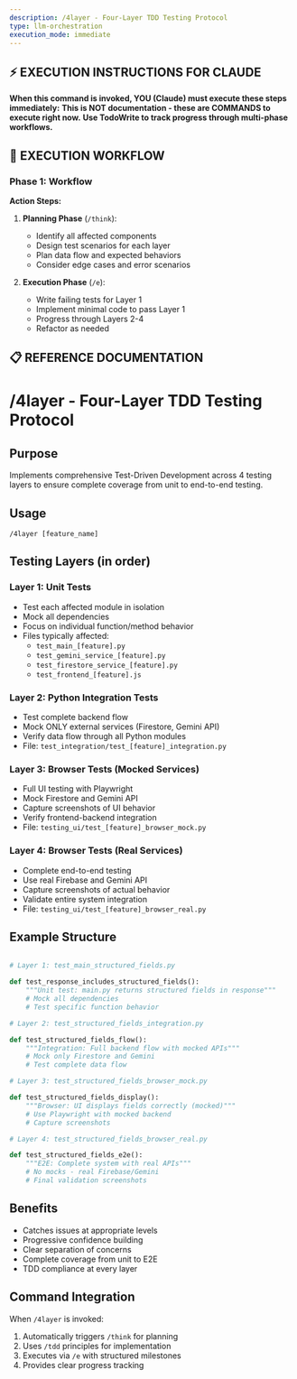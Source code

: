 ```yaml
---
description: /4layer - Four-Layer TDD Testing Protocol
type: llm-orchestration
execution_mode: immediate
---
```

## ⚡ EXECUTION INSTRUCTIONS FOR CLAUDE
**When this command is invoked, YOU (Claude) must execute these steps immediately:**
**This is NOT documentation - these are COMMANDS to execute right now.**
**Use TodoWrite to track progress through multi-phase workflows.**

## 🚨 EXECUTION WORKFLOW

### Phase 1: Workflow

**Action Steps:**
1. **Planning Phase** (`/think`):
   - Identify all affected components
   - Design test scenarios for each layer
   - Plan data flow and expected behaviors
   - Consider edge cases and error scenarios

2. **Execution Phase** (`/e`):
   - Write failing tests for Layer 1
   - Implement minimal code to pass Layer 1
   - Progress through Layers 2-4
   - Refactor as needed

## 📋 REFERENCE DOCUMENTATION

# /4layer - Four-Layer TDD Testing Protocol

## Purpose

Implements comprehensive Test-Driven Development across 4 testing layers to ensure complete coverage from unit to end-to-end testing.

## Usage

```
/4layer [feature_name]
```

## Testing Layers (in order)

### Layer 1: Unit Tests

- Test each affected module in isolation
- Mock all dependencies
- Focus on individual function/method behavior
- Files typically affected:
  - `test_main_[feature].py`
  - `test_gemini_service_[feature].py`
  - `test_firestore_service_[feature].py`
  - `test_frontend_[feature].js`

### Layer 2: Python Integration Tests

- Test complete backend flow
- Mock ONLY external services (Firestore, Gemini API)
- Verify data flow through all Python modules
- File: `test_integration/test_[feature]_integration.py`

### Layer 3: Browser Tests (Mocked Services)

- Full UI testing with Playwright
- Mock Firestore and Gemini API
- Capture screenshots of UI behavior
- Verify frontend-backend integration
- File: `testing_ui/test_[feature]_browser_mock.py`

### Layer 4: Browser Tests (Real Services)

- Complete end-to-end testing
- Use real Firebase and Gemini API
- Capture screenshots of actual behavior
- Validate entire system integration
- File: `testing_ui/test_[feature]_browser_real.py`

## Example Structure

```python

# Layer 1: test_main_structured_fields.py

def test_response_includes_structured_fields():
    """Unit test: main.py returns structured fields in response"""
    # Mock all dependencies
    # Test specific function behavior

# Layer 2: test_structured_fields_integration.py

def test_structured_fields_flow():
    """Integration: Full backend flow with mocked APIs"""
    # Mock only Firestore and Gemini
    # Test complete data flow

# Layer 3: test_structured_fields_browser_mock.py

def test_structured_fields_display():
    """Browser: UI displays fields correctly (mocked)"""
    # Use Playwright with mocked backend
    # Capture screenshots

# Layer 4: test_structured_fields_browser_real.py

def test_structured_fields_e2e():
    """E2E: Complete system with real APIs"""
    # No mocks - real Firebase/Gemini
    # Final validation screenshots
```

## Benefits

- Catches issues at appropriate levels
- Progressive confidence building
- Clear separation of concerns
- Complete coverage from unit to E2E
- TDD compliance at every layer

## Command Integration

When `/4layer` is invoked:
1. Automatically triggers `/think` for planning
2. Uses `/tdd` principles for implementation
3. Executes via `/e` with structured milestones
4. Provides clear progress tracking
